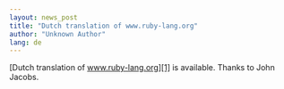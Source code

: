 ```yaml
---
layout: news_post
title: "Dutch translation of www.ruby-lang.org"
author: "Unknown Author"
lang: de
---
```


[Dutch translation of www.ruby-lang.org][1] is available. Thanks to John
Jacobs.



[1]: http://www.xs4all.nl/~jjacobs/index.html
